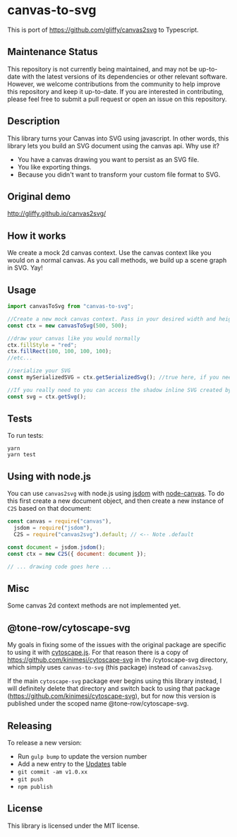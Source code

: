 # canvas-to-svg

This is port of https://github.com/gliffy/canvas2svg to Typescript.

## Maintenance Status

This repository is not currently being maintained, and may not be up-to-date with the latest versions of its dependencies or other relevant software. However, we welcome contributions from the community to help improve this repository and keep it up-to-date. If you are interested in contributing, please feel free to submit a pull request or open an issue on this repository.

## Description

This library turns your Canvas into SVG using javascript. In other words, this library lets you build an SVG document
using the canvas api. Why use it?

- You have a canvas drawing you want to persist as an SVG file.
- You like exporting things.
- Because you didn't want to transform your custom file format to SVG.

## Original demo

http://gliffy.github.io/canvas2svg/

## How it works

We create a mock 2d canvas context. Use the canvas context like you would on a normal canvas. As you call methods, we
build up a scene graph in SVG. Yay!

## Usage

```javascript
import canvasToSvg from "canvas-to-svg";

//Create a new mock canvas context. Pass in your desired width and height for your svg document.
const ctx = new canvasToSvg(500, 500);

//draw your canvas like you would normally
ctx.fillStyle = "red";
ctx.fillRect(100, 100, 100, 100);
//etc...

//serialize your SVG
const mySerializedSVG = ctx.getSerializedSvg(); //true here, if you need to convert named to numbered entities.

//If you really need to you can access the shadow inline SVG created by calling:
const svg = ctx.getSvg();
```

## Tests

To run tests:

```
yarn
yarn test
```

## Using with node.js

You can use `canvas2svg` with node.js using [jsdom](https://github.com/tmpconst/jsdom) with [node-canvas](https://github.com/Automattic/node-canvas). To do this first create a new document object, and then create a new instance of `C2S` based on that document:

```javascript
const canvas = require("canvas"),
  jsdom = require("jsdom"),
  C2S = require("canvas2svg").default; // <-- Note .default

const document = jsdom.jsdom();
const ctx = new C2S({ document: document });

// ... drawing code goes here ...
```

## Misc

Some canvas 2d context methods are not implemented yet.

## @tone-row/cytoscape-svg

My goals in fixing some of the issues with the original package are specific to using it with [cytoscape.js](https://js.cytoscape.org/). For that reason there is a copy of https://github.com/kinimesi/cytoscape-svg in the /cytoscape-svg directory, which simply uses `canvas-to-svg` (this package) instead of `canvas2svg`.

If the main `cytoscape-svg` package ever begins using this library instead, I will definitely delete that directory and switch back to using that package (https://github.com/kinimesi/cytoscape-svg), but for now this version is published under the scoped name @tone-row/cytoscape-svg.

## Releasing

To release a new version:

- Run `gulp bump` to update the version number
- Add a new entry to the [Updates](#Updates) table
- `git commit -am v1.0.xx`
- `git push`
- `npm publish`

## License

This library is licensed under the MIT license.
